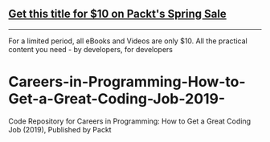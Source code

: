 ## [Get this title for $10 on Packt's Spring Sale](https://www.packt.com/V14931?utm_source=github&utm_medium=packt-github-repo&utm_campaign=spring_10_dollar_2022)
-----
For a limited period, all eBooks and Videos are only $10. All the practical content you need \- by developers, for developers

# Careers-in-Programming-How-to-Get-a-Great-Coding-Job-2019-
Code Repository for Careers in Programming: How to Get a Great Coding Job (2019), Published by Packt
